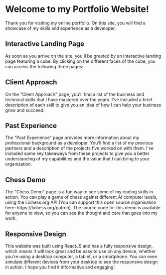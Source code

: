 <h1>Welcome to my Portfolio Website!</h1>
Thank you for visiting my online portfolio. On this site, you will find a showcase of my skills and experience as a developer.

<h2>Interactive Landing Page</h2>
As soon as you arrive on the site, you'll be greeted by an interactive landing page featuring a cube. By clicking on the different faces of the cube, you can access the following three pages:

<h2>Client Approach</h2>
On the "Client Approach" page, you'll find a list of the business and technical skills that I have mastered over the years. I've included a brief description of each skill to give you an idea of how I can help your business grow and succeed.

<h2>Past Experience</h2>
The "Past Experience" page provides more information about my professional background as a developer. You'll find a list of my previous partners and a description of the projects I've worked on with them. I've included some key takeaways from these projects to give you a better understanding of my capabilities and the value that I can bring to your organization.

<h2>Chess Demo</h2>
The "Chess Demo" page is a fun way to see some of my coding skills in action. You can play a game of chess against different AI computer levels, using the Lichess.org API (You can support this open source organisation here: https://lichess.org/patron). The source code for this demo is available for anyone to view, so you can see the thought and care that goes into my work.

<h2>Responsive Design</h2>
This website was built using ReactJS and has a fully responsive design, which means it will look great and be easy to use on any device, whether you're using a desktop computer, a tablet, or a smartphone. You can even simulate different devices from your desktop to see the responsive design in action. I hope you find it informative and engaging!